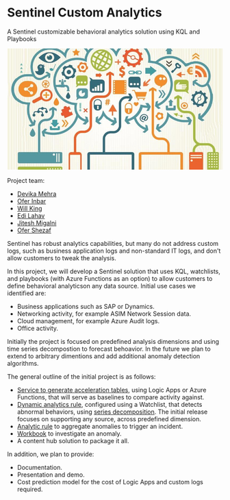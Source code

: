# Sentinel Custom Analytics

A Sentinel customizable behavioral analytics solution using KQL and Playbooks

![banner](https://github.com/oshezaf/Sentinel-Custom-Analytics/raw/main/media/analytics.jpg)

Project team:
- [Devika Mehra](https://www.linkedin.com/in/devika-mehra-25469494/)
- [Ofer Inbar](https://www.linkedin.com/in/ofer-inbar/)
- [Will King](https://www.linkedin.com/in/kingwil/)
- [Edi Lahav](https://www.linkedin.com/in/edi-lahav/)
- [Jitesh Migalni](https://www.linkedin.com/in/jitesh-miglani-2282b2172/)
- [Ofer Shezaf](https://www.linkedin.com/in/oshezaf/)

Sentinel has robust analytics capabilities, but many do not address custom logs, such as business application logs and non-standard IT logs, and don't allow customers to tweak the analysis. 

In this project, we will develop a Sentinel solution that uses KQL, watchlists, and playbooks (with Azure Functions as an option) to allow customers to define behavioral analyticson any data source. Initial use cases we identified are:
-	Business applications such as SAP or Dynamics.
- Networking activity, for example ASIM Network Session data.
-	Cloud management, for example Azure Audit logs.
-	Office activity.

Initially the project is focused on predefined analysis dimensions and using time series decompostion to forecast behoavior. In the future we plan to extend to arbitrary dimentions and add additional anomaly detection algorithms.

The general outline of the initial project is as follows:

- [Service to generate acceleration tables](docs/design/acceleration.md), using Logic Apps or Azure Functions, that will serve as baselines to compare activity against.
- [Dynamic analytics rule](docs/design/detection-and-invstigation.md#anomaly-detection-analytic-rule), configured using a Watchlist, that detects abnormal behaviors, using [series decomposition](https://learn.microsoft.com/azure/data-explorer/kusto/query/series-decomposefunction). The initial release focuses on supporting any source, across predefined dimension. 
- [Analytic rule](docs/design/detection-and-invstigation.md#incident-generation-analytic-rule) to aggregate anomalies to trigger an incident.
- [Workbook](docs/design/detection-and-invstigation.md#anomaly-investigation-workbook) to investigate an anomaly.
- A content hub solution to package it all.

In addition, we plan to provide:
-	Documentation.
-	Presentation and demo.
-	Cost prediction model for the cost of Logic Apps and custom logs required.


